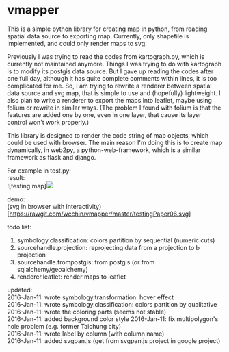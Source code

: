 vmapper
=======

This is a simple python library for creating map in python, from reading spatial data source to exporting map.
Currently, only shapefile is implemented, and could only render maps to svg. 

Previously I was trying to read the codes from kartograph.py, which is currently not maintained anymore. Things I was trying to do with kartograph is to modify its postgis data source. 
But I gave up reading the codes after one full day, although it has quite complete comments within lines, it is too complicated for me.
So, I am trying to rewrite a renderer between spatial data source and svg map, that is simple to use and (hopefully) lightweight.
I also plan to write a renderer to export the maps into leaflet, maybe using folium or rewrite in similar ways. 
(The problem I found with folium is that the features are added one by one, even in one layer, that cause its layer control won't work properly.)

This library is designed to render the code string of map objects, which could be used with browser. 
The main reason I'm doing this is to create map dynamically, in web2py, a python-web-framework, which is a similar framework as flask and django. 

For example in test.py:  
result:  
![testing map]<img src="https://rawgit.com/wcchin/vmapper/master/testingPaper06.svg">

demo:  
(svg in browser with interactivity)[https://rawgit.com/wcchin/vmapper/master/testingPaper06.svg]

todo list:  
1. symbology.classification: colors partition by sequential (numeric cuts)  
2. sourcehandle.projection: reprojecting data from a projection to b projection  
3. sourcehandle.frompostgis: from postgis (or from sqlalchemy/geoalchemy)  
4. renderer.leaflet: render maps to leaflet  

updated:  
2016-Jan-11: wrote symbology.transformation: hover effect  
2016-Jan-11: wrote symbology.classification: colors partition by qualitative  
2016-Jan-11: wrote the coloring parts (seems not stable)  
2016-Jan-11: added background color style
2016-Jan-11: fix multipolygon's hole problem (e.g. former Taichung city)  
2016-Jan-11: wrote label by column (with column name)  
2016-Jan-11: added svgpan.js (get from svgpan.js project in google project)  
